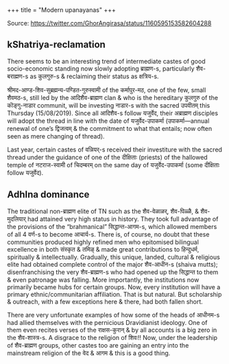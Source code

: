+++
title = "Modern upanayanas"
+++

Source: https://twitter.com/GhorAngirasa/status/1160595153582604288

## kShatriya-reclamation
There seems to be an interesting trend of intermediate castes of good socio-economic standing now slowly adopting ब्राह्मण-s, particularly शैव-बराह्मण-s as कुलगुरु-s & reclaiming their status as क्षत्रिय-s.

श्रीमद-आण्ड-शिव-सुब्रह्मन्य-पण्डित-गुरुस्वामी of the कर्मापुर-मठ, one of the few, small शैवमठ-s, still led by the आदिशैव-ब्राह्मण clan & who is the hereditary कुलगुरु of the कॊङ्गु-नाडार communit, will be investing नाडार-s with the sacred उपवीतम् this Thursday (15/08/2019). Since all आदिशैव-s follow यजुर्वेद, their अब्राह्मण disciples will adopt the thread in line with the date of यजुर्वेद-उपाकर्मा (उपाकर्मा—annual renewal of one’s द्विजत्वम् & the commitment to what that entails; now often seen as mere changing of thread).

Last year, certain castes of वन्नियर्-s received their investiture with the sacred thread under the guidance of one of the दीक्षिताः (priests) of the hallowed temple of नटराज-स्वामी of चिदम्बरम् on the same day of यजुर्वेद-उपाकर्मा (some दीक्षिताः follow यजुर्वेद). 


## AdhIna dominance
The traditional non-ब्राह्मण elite of TN such as the शैव-वेळाळर्, शैव-पिळ्ळै, & शैव-मुदलियार् had attained very high status in history. They took full advantage of the provisions of the “brahmanical” सिद्धान्त-आगम-s, which allowed members of all 4 वर्ण-s to become आचार्य-s. There is, of course, no doubt that these communities produced highly refined men who epitomised bilingual excellence in both संस्कृत & तमिऴ् & made great contributions to हिन्दुधर्म, spiritually & intellectually. Gradually, this unique, landed, cultural & religious elite had obtained complete control of the major शैव-आधीन-s (shaiva mutts); disenfranchising the very शैव-ब्राह्मण-s who had opened up the सिद्धान्त to them & even patronage was falling. More importantly, the institutions now primarily became hubs for certain groups. Now, every institution will have  a primary ethnic/communitarian affiliation. That is but natural. But scholarship & outreach, with a few exceptions here & there, had both fallen short.

There are very unfortunate examples of how some of the heads of आधीनम-s had allied themselves with the pernicious Dravidianist ideology. One of them even recites verses of the राक्षस-कुरान् & by all accounts is a big zero in the शैव-शास्त्र-s. A disgrace to the religion of शिवः!! Now, under the leadership of शैव-ब्राह्मण groups, other castes too are gaining an entry into the mainstream religion of the वेद & आगम & this is a good thing.


